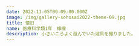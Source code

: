 ```yaml
---
date: 2022-11-05T00:09:00.000Z
image: /img/gallery-sohosai2022-theme-09.jpg
title: 懐旧
name: 医療科学類1年　檸檬
description: 小さいころよく遊んでいた遊具を撮りました。
---
```

